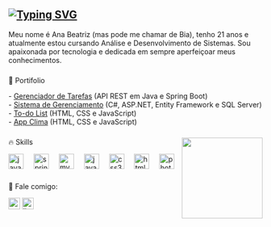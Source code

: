 [![Typing SVG](https://readme-typing-svg.demolab.com?font=Fira+Code&weight=400&size=18&pause=1000&color=F780DC&random=false&width=435&lines=hello+world%2C+welcome+%3AD;ol%C3%A1+mundo%2C+bem-vindo+%3AD)](https://git.io/typing-svg)
---

<p align="left">Meu nome é Ana Beatriz (mas pode me chamar de Bia), tenho 21 anos e atualmente estou cursando Análise e Desenvolvimento de Sistemas. Sou apaixonada por tecnologia e dedicada em sempre aperfeiçoar meus conhecimentos.</p>

###

<p align="left">📌 Portifolio</p> 
  - <a href="https://github.com/biapolletti/api_gerenciador-tarefas">Gerenciador de Tarefas</a> (API REST em Java e Spring Boot)<br>
  - <a href="https://github.com/biapolletti/sistema-de-gerenciamento">Sistema de Gerenciamento</a> (C#, ASP.NET, Entity Framework e SQL Server)<br>
  - <a href="https://biapolletti.github.io/to-do-list/">To-do List</a> (HTML, CSS e JavaScript)<br>
  - <a href="https://biapolletti.github.io/app-clima/">App Clima</a> (HTML, CSS e JavaScript)

###

<img src="https://media.giphy.com/media/v1.Y2lkPTc5MGI3NjExaDBsdjV5ZnljOWtoc3N4OHYxdDlxeGswd2xwMDc4cW1rcTV6aXdlbiZlcD12MV9pbnRlcm5hbF9naWZfYnlfaWQmY3Q9Zw/HzPtbOKyBoBFsK4hyc/giphy.gif" min-width="160px" max-width="160px" width="160px" align="right">

<p align="left">🔥 Skills</p>
<div align="left">
  <img src="https://cdn.jsdelivr.net/gh/devicons/devicon/icons/java/java-original.svg" height="30" alt="java logo"  />
  <img width="12" />
  <img src="https://cdn.jsdelivr.net/gh/devicons/devicon/icons/spring/spring-original.svg" height="30" alt="spring logo"  />
  <img width="12" />
  <img src="https://cdn.jsdelivr.net/gh/devicons/devicon/icons/mysql/mysql-original.svg" height="30" alt="mysql logo"  />
  <img width="12" />
  <img src="https://cdn.jsdelivr.net/gh/devicons/devicon/icons/javascript/javascript-original.svg" height="30" alt="javascript logo"  />
  <img width="12" />
  <img src="https://cdn.jsdelivr.net/gh/devicons/devicon/icons/css3/css3-original.svg" height="30" alt="css3 logo"  />
  <img width="12" />
  <img src="https://cdn.jsdelivr.net/gh/devicons/devicon/icons/html5/html5-original.svg" height="30" alt="html5 logo"  />
  <img width="12" />
  <img src="https://cdn.jsdelivr.net/gh/devicons/devicon/icons/photoshop/photoshop-plain.svg" height="30" alt="photoshop logo"  />
</div>

###

<p align="left">💌 Fale comigo:</p>
<div align="left">
  <a href="mailto:pmanabeatriz@gmail.com" target="_blank"><img src="https://img.shields.io/static/v1?message=Gmail&logo=gmail&label=&color=D14836&logoColor=white&labelColor=&style=for-the-badge" height="23" alt="gmail logo"  /></a>
  <a href="https://www.linkedin.com/in/bia-polletti/" target="_blank"><img src="https://img.shields.io/static/v1?message=LinkedIn&logo=linkedin&label=&color=0077B5&logoColor=white&labelColor=&style=for-the-badge" height="23" alt="linkedin logo"  /></a>
</div>
